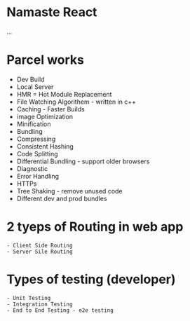 # Namaste React


...
# Parcel works
- Dev Build
- Local Server
- HMR = Hot Module Replacement
- File Watching Algorithem - written in c++
- Caching - Faster Builds
- image Optimization
- Minification
- Bundling
- Compressing
- Consistent Hashing
- Code Splitting
- Differential Bundling - support older browsers
- Diagnostic
- Error Handling
- HTTPs
- Tree Shaking - remove unused code
- Different dev and prod bundles


# 2 tyeps of Routing in web app
    - Client Side Routing
    - Server Sile Routing

# Types of testing (developer)
    - Unit Testing
    - Integration Testing
    - End to End Testing - e2e testing
    